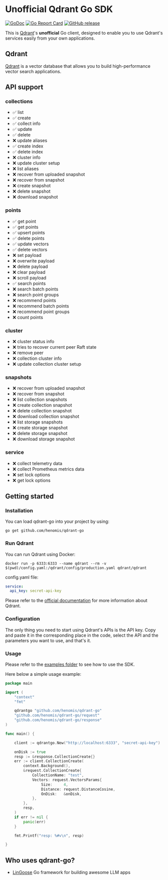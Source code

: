 # Unofficial Qdrant Go SDK

[![GoDoc](https://godoc.org/github.com/henomis/qdrant-go?status.svg)](https://godoc.org/github.com/henomis/qdrant-go) [![Go Report Card](https://goreportcard.com/badge/github.com/henomis/qdrant-go)](https://goreportcard.com/report/github.com/henomis/qdrant-go) [![GitHub release](https://img.shields.io/github/release/henomis/qdrant-go.svg)](https://github.com/henomis/qdrant-go/releases)

This is [Qdrant](https://qdrant.tech/)'s **unofficial** Go client, designed to enable you to use Qdrant's services easily from your own applications.

## Qdrant

[Qdrant](https://qdrant.tech/) is a vector database that allows you to build high-performance vector search applications.

## API support

### collections

- ✅ list
- ✅ create
- ✅ collect info
- ✅ update
- ✅ delete
- ❌ update aliases
- ✅ create index
- ✅ delete index
- ❌ cluster info
- ❌ update cluster setup
- ❌ list aliases
- ❌ recover from uploaded snapshot
- ❌ recover from snapshot
- ❌ create snapshot
- ❌ delete snapshot
- ❌ download snapshot

### points

- ✅ get point
- ✅ get points
- ✅ upsert points
- ✅ delete points
- ✅ update vectors
- ✅ delete vectors
- ❌ set payload
- ❌ overwrite payload
- ❌ delete payload
- ❌ clear payload
- ❌ scroll payload
- ✅ search points
- ❌ search batch points
- ❌ search point groups
- ❌ recommend points
- ❌ recommend batch points
- ❌ recommend point groups
- ❌ count points

### cluster

- ❌ cluster status info
- ❌ tries to recover current peer Raft state
- ❌ remove peer
- ❌ collection cluster info
- ❌ update collection cluster setup

### snapshots

- ❌ recover from uploaded snapshot
- ❌ recover from snapshot
- ❌ list collection snapshots
- ❌ create collection snapshot
- ❌ delete collection snapshot
- ❌ download collection snapshot
- ❌ list storage snapshots
- ❌ create storage snapshot
- ❌ delete storage snapshot
- ❌ download storage snapshot

### service

- ❌ collect telemetry data
- ❌ collect Prometheus metrics data
- ❌ set lock options
- ❌ get lock options

## Getting started

### Installation

You can load qdrant-go into your project by using:

```
go get github.com/henomis/qdrant-go
```

### Run Qdrant

You can run Qdrant using Docker:

```shell
docker run -p 6333:6333 --name qdrant --rm -v $(pwd)/config.yaml:/qdrant/config/production.yaml qdrant/qdrant
```

config.yaml file:

```yaml
service:
  api_key: secret-api-key
```

Please refer to the [official documentation](https://qdrant.tech/) for more information about Qdrant.

### Configuration

The only thing you need to start using Qdrant's APIs is the API key. Copy and paste it in the corresponding place in the code, select the API and the parameters you want to use, and that's it.

### Usage

Please refer to the [examples folder](examples/cmd/) to see how to use the SDK.

Here below a simple usage example:

```go
package main

import (
	"context"
	"fmt"

	qdrantgo "github.com/henomis/qdrant-go"
	"github.com/henomis/qdrant-go/request"
	"github.com/henomis/qdrant-go/response"
)

func main() {

	client := qdrantgo.New("http://localhost:6333", "secret-api-key")

	onDisk := true
	resp := &response.CollectionCreate{}
	err := client.CollectionCreate(
		context.Background(),
		&request.CollectionCreate{
			CollectionName: "test",
			Vectors: request.VectorsParams{
				Size:     4,
				Distance: request.DistanceCosine,
				OnDisk:   &onDisk,
			},
		},
		resp,
	)
	if err != nil {
		panic(err)
	}

	fmt.Printf("resp: %#v\n", resp)

}
```

## Who uses qdrant-go?

- [LinGoose](https://github.com/henomis/lingoose) Go framework for building awesome LLM apps
